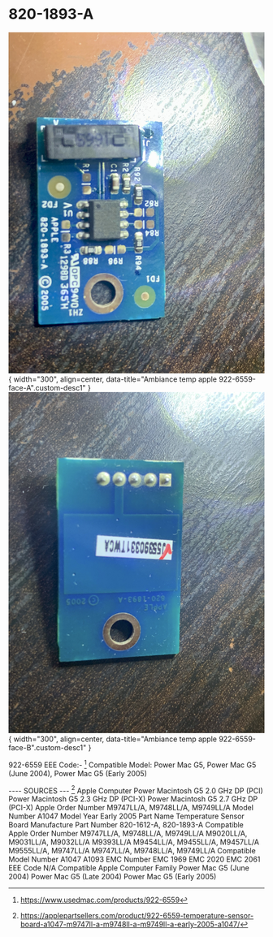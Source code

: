 # 820-1893-A

![922-6559-UP](../../images/922-6559-face-A.jpeg){ width="300", align=center, data-title="Ambiance temp apple 922-6559-face-A".custom-desc1" }
![922-6559-DOWN](../../images/922-6559-face-B.jpeg){ width="300", align=center, data-title="Ambiance temp apple 922-6559-face-B".custom-desc1" }


922-6559  EEE Code:- [^1]
Compatible Model:
Power Mac G5, Power Mac G5 (June 2004), Power Mac G5 (Early 2005)



---- SOURCES --- [^2]
Apple Computer
Power Macintosh G5 2.0 GHz DP (PCI)
Power Macintosh G5 2.3 GHz DP (PCI-X)
Power Macintosh G5 2.7 GHz DP (PCI-X)
Apple Order Number
M9747LL/A, M9748LL/A, M9749LL/A
Model Number
A1047
Model Year
Early 2005
Part Name
Temperature Sensor Board
Manufacture Part Number
820-1612-A, 820-1893-A
Compatible Apple Order Number
M9747LL/A, M9748LL/A, M9749LL/A
M9020LL/A, M9031LL/A, M9032LL/A
M9393LL/A
M9454LL/A, M9455LL/A, M9457LL/A
M9555LL/A, M9747LL/A
M9747LL/A, M9748LL/A, M9749LL/A
Compatible Model Number
A1047
A1093
EMC Number
EMC 1969
EMC 2020
EMC 2061
EEE Code
N/A
Compatible Apple Computer Family
Power Mac G5 (June 2004)
Power Mac G5 (Late 2004)
Power Mac G5 (Early 2005)


[^1]: https://www.usedmac.com/products/922-6559
[^2]: https://applepartsellers.com/product/922-6559-temperature-sensor-board-a1047-m9747ll-a-m9748ll-a-m9749ll-a-early-2005-a1047/
